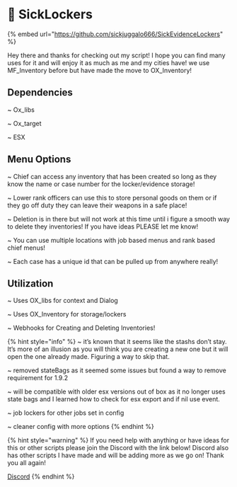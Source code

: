 # 📎 SickLockers

{% embed url="https://github.com/sickjuggalo666/SickEvidenceLockers" %}

Hey there and thanks for checking out my script! I hope you can find many uses for it and will enjoy it as much as me and my cities have! we use MF\_Inventory before but have made the move to OX\_Inventory!



## Dependencies

\~ Ox\_libs

\~ Ox\_target

\~ ESX



## Menu Options

\~ Chief can access any inventory that has been created so long as they know the name or case number for the locker/evidence storage!

\~ Lower rank officers can use this to store personal goods on them or if they go off duty they can leave their weapons in a safe place!

\~ Deletion is in there but will not work at this time until i figure a smooth way to delete they inventories! If you have ideas PLEASE let me know!

\~ You can use multiple locations with job based menus and rank based chief menus!

\~ Each case has a unique id that can be pulled up from anywhere really!



## Utilization

\~ Uses OX\_libs for context and Dialog

\~ Uses OX\_Inventory for storage/lockers

\~ Webhooks for Creating and Deleting Inventories!



{% hint style="info" %}
\~ it’s known that it seems like the stashs don’t stay. It’s more of an illusion as you will think you are creating a new one but it will open the one already made. Figuring a way to skip that.

\~ removed stateBags as it seemed some issues but found a way to remove requirement for 1.9.2

\~ will be compatible with older esx versions out of box as it no longer uses state bags and I learned how to check for esx export and if nil use event.

\~ job lockers for other jobs set in config

\~ cleaner config with more options
{% endhint %}

{% hint style="warning" %}
If you need help with anything or have ideas for this or other scripts please join the Discord with the link below! Discord also has other scripts I have made and will be adding more as we go on! Thank you all again!

[Discord](https://discord.gg/YCsBGB58eg)
{% endhint %}
